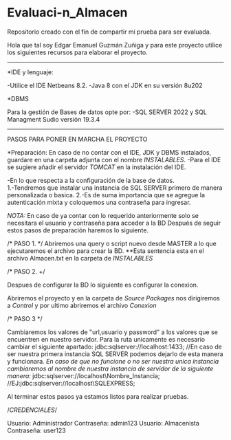 # Evaluaci-n_Almacen
Repositorio creado con el fin de compartir mi prueba para ser evaluada.

Hola que tal soy Edgar Emanuel Guzmán Zuñiga y para este proyecto utilice los siguientes recursos para elaborar el proyecto.
*************************************************************
*IDE y lenguaje:

-Utilice el IDE Netbeans 8.2.
-Java 8 con el JDK en su versión 8u202


*DBMS

Para la gestión de Bases de datos opte por:
-SQL SERVER 2022 y SQL Managment Sudio versión 19.3.4

*************************************************************
PASOS PARA PONER EN MARCHA EL PROYECTO

*Preparación: 
En caso de no contar con el IDE, JDK y DBMS instalados, guardare en una carpeta adjunta con el nombre *INSTALABLES*.
-Para el IDE se sugiere añadir el servidor *TOMCAT* en la instalación del IDE.

-En lo que respecta a la configuración de la base de datos.   
  1.-Tendremos que instalar una instancia de SQL SERVER primero de manera personalizada o basica.
  2.-Es de suma importancia que se agregue la autenticación mixta y coloquemos una contraseña para ingresar.

*NOTA:* En caso de ya contar con lo requerido anteriormente solo se necesitara el usuario y contraseña para acceder a la BD
Después de seguir estos pasos de preparación haremos lo siguiente.

/*
PASO 1. 
*/
Abriremos una query o script nuevo desde MASTER a lo que ejecutaremos el archivo para crear la BD.
**Esta sentencia esta en el archivo Almacen.txt en la carpeta de *INSTALABLES*

/*
PASO 2.
+/

Despues de configurar la BD lo siguiente es configurar la conexion. 

Abriremos el proyecto y en la carpeta de *Source Packages* nos dirigiremos a *Control* y por ultimo abriremos el archivo *Conexion*

/*
PASO 3
*/

Cambiaremos los valores de "url,usuario y password" a los valores que se encuentren en nuestro servidor.
Para la ruta unicamente es necesario cambiar el siguiente apartado: 
jdbc:sqlserver://localhost:1433;  //En caso de ser nuestra primera instancia SQL SERVER podemos dejarlo de esta manera y funcionara.
*En caso de que no funcione o no ser nuestra unica instancia cambiaremos al nombre de nuestra instancia de servidor de la siguiente manera:*
jdbc:sqlserver://localhost\\Nombre_Instancia; //EJ:jdbc:sqlserver://localhost\\SQLEXPRESS;

Al terminar estos pasos ya estamos listos para realizar pruebas.


/*CREDENCIALES*/

Usuario: Administrador	Contraseña: admin123
Usuario: Almacenista	Contraseña: user123
